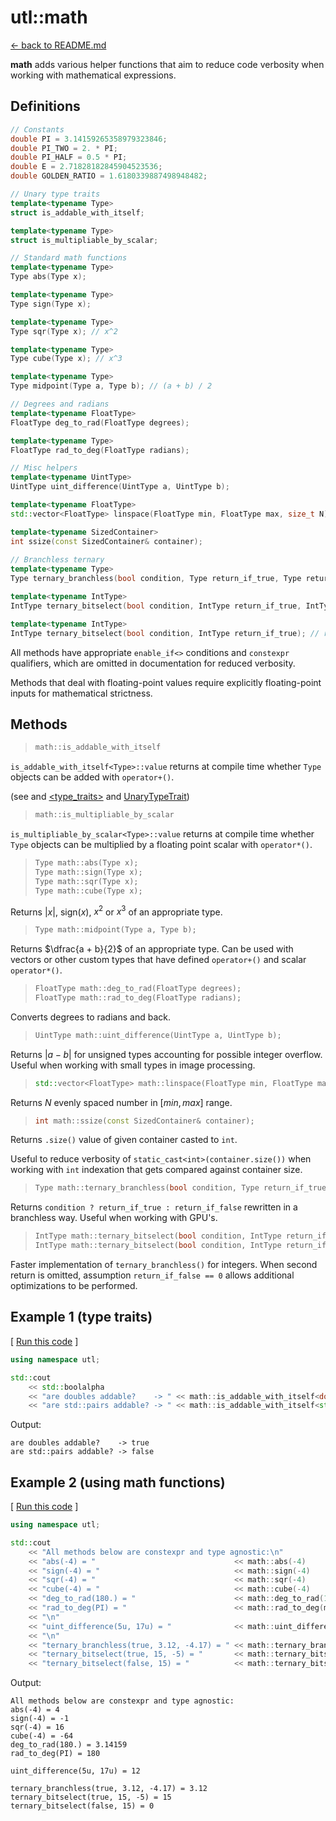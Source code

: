 # utl::math

[<- back to README.md](https://github.com/DmitriBogdanov/prototyping_utils/tree/master)

**math** adds various helper functions that aim to reduce code verbosity when working with mathematical expressions.

## Definitions

```cpp
// Constants
double PI = 3.14159265358979323846;
double PI_TWO = 2. * PI;
double PI_HALF = 0.5 * PI;
double E = 2.71828182845904523536;
double GOLDEN_RATIO = 1.6180339887498948482;

// Unary type traits
template<typename Type>
struct is_addable_with_itself;

template<typename Type>
struct is_multipliable_by_scalar;

// Standard math functions
template<typename Type>
Type abs(Type x);

template<typename Type>
Type sign(Type x);

template<typename Type>
Type sqr(Type x); // x^2

template<typename Type>
Type cube(Type x); // x^3

template<typename Type>
Type midpoint(Type a, Type b); // (a + b) / 2

// Degrees and radians
template<typename FloatType>
FloatType deg_to_rad(FloatType degrees);

template<typename Type>
FloatType rad_to_deg(FloatType radians);

// Misc helpers
template<typename UintType>
UintType uint_difference(UintType a, UintType b);

template<typename FloatType>
std::vector<FloatType> linspace(FloatType min, FloatType max, size_t N);

template<typename SizedContainer>
int ssize(const SizedContainer& container);
        
// Branchless ternary
template<typename Type>
Type ternary_branchless(bool condition, Type return_if_true, Type return_if_false);

template<typename IntType>
IntType ternary_bitselect(bool condition, IntType return_if_true, IntType return_if_false);

template<typename IntType>
IntType ternary_bitselect(bool condition, IntType return_if_true); // return_if_false == 0
```

All methods have appropriate `enable_if<>` conditions and `constexpr` qualifiers, which are omitted in documentation for reduced verbosity.

Methods that deal with floating-point values require explicitly floating-point inputs for mathematical strictness.

## Methods

> ```cpp
> math::is_addable_with_itself
> ```

`is_addable_with_itself<Type>::value` returns at compile time whether `Type` objects can be added with `operator+()`.

(see and  [&lt;type_traits&gt;](https://en.cppreference.com/w/cpp/header/type_traits) and [UnaryTypeTrait](https://en.cppreference.com/w/cpp/named_req/UnaryTypeTrait))

> ```cpp
> math::is_multipliable_by_scalar
> ```

`is_multipliable_by_scalar<Type>::value` returns at compile time whether `Type` objects can be multiplied by a floating point scalar with `operator*()`.

> ```cpp
> Type math::abs(Type x);
> Type math::sign(Type x);
> Type math::sqr(Type x);
> Type math::cube(Type x);
> ```

Returns $|x|$, $\mathrm{sign} (x)$, $x^2$ or $x^3$ of an appropriate type.

> ```cpp
> Type math::midpoint(Type a, Type b);
> ```

Returns $\dfrac{a + b}{2}$ of an appropriate type. Can be used with vectors or other custom types that have defined `operator+()` and scalar `operator*()`.

> ```cpp
> FloatType math::deg_to_rad(FloatType degrees);
> FloatType math::rad_to_deg(FloatType radians);
> ```

Converts degrees to radians and back.

> ```cpp
> UintType math::uint_difference(UintType a, UintType b);
> ```

Returns $|a - b|$ for unsigned types accounting for possible integer overflow. Useful when working with small types in image processing.

> ```cpp
> std::vector<FloatType> math::linspace(FloatType min, FloatType max, size_t N);
> ```

Returns $N$ evenly spaced number in $[min, max]$ range.

> ```cpp
> int math::ssize(const SizedContainer& container);
> ```

Returns `.size()` value of given container casted to `int`.

Useful to reduce verbosity of `static_cast<int>(container.size())` when working with `int` indexation that gets compared against container size.

> ```cpp
> Type math::ternary_branchless(bool condition, Type return_if_true, Type return_if_false);
> ```

Returns `condition ? return_if_true : return_if_false` rewritten in a branchless way. Useful when working with GPU's.

> ```cpp
> IntType math::ternary_bitselect(bool condition, IntType return_if_true, IntType return_if_false);
> IntType math::ternary_bitselect(bool condition, IntType return_if_true);
> ```

Faster implementation of `ternary_branchless()` for integers. When second return is omitted, assumption `return_if_false == 0`  allows additional optimizations to be performed.

## Example 1 (type traits)

[ [Run this code](https://godbolt.org/#g:!((g:!((g:!((h:codeEditor,i:(filename:'1',fontScale:14,fontUsePx:'0',j:1,lang:c%2B%2B,selection:(endColumn:14,endLineNumber:6,positionColumn:14,positionLineNumber:6,selectionStartColumn:14,selectionStartLineNumber:6,startColumn:14,startLineNumber:6),source:'%23include+%3Chttps://raw.githubusercontent.com/DmitriBogdanov/prototyping_utils/master/source/proto_utils.hpp%3E%0A%0Aint+main(int+argc,+char+**argv)+%7B%0A++++using+namespace+utl%3B%0A%0A++++std::cout%0A++++++++%3C%3C+std::boolalpha%0A++++++++%3C%3C+%22are+doubles+addable%3F++++-%3E+%22+%3C%3C+math::is_addable_with_itself%3Cdouble%3E::value+%3C%3C+%22%5Cn%22%0A++++++++%3C%3C+%22are+std::pairs+addable%3F+-%3E+%22+%3C%3C+math::is_addable_with_itself%3Cstd::pair%3Cint,+int%3E%3E::value+%3C%3C+%22%5Cn%22%3B%0A%0A++++return+0%3B%0A%7D%0A'),l:'5',n:'0',o:'C%2B%2B+source+%231',t:'0')),k:71.71783148269105,l:'4',n:'0',o:'',s:0,t:'0'),(g:!((g:!((h:compiler,i:(compiler:clang1600,filters:(b:'0',binary:'1',binaryObject:'1',commentOnly:'0',debugCalls:'1',demangle:'0',directives:'0',execute:'0',intel:'0',libraryCode:'0',trim:'1'),flagsViewOpen:'1',fontScale:14,fontUsePx:'0',j:1,lang:c%2B%2B,libs:!(),options:'-std%3Dc%2B%2B17+-O2',overrides:!(),selection:(endColumn:1,endLineNumber:1,positionColumn:1,positionLineNumber:1,selectionStartColumn:1,selectionStartLineNumber:1,startColumn:1,startLineNumber:1),source:1),l:'5',n:'0',o:'+x86-64+clang+16.0.0+(Editor+%231)',t:'0')),header:(),l:'4',m:50,n:'0',o:'',s:0,t:'0'),(g:!((h:output,i:(compilerName:'x86-64+clang+16.0.0',editorid:1,fontScale:14,fontUsePx:'0',j:1,wrap:'1'),l:'5',n:'0',o:'Output+of+x86-64+clang+16.0.0+(Compiler+%231)',t:'0')),k:46.69421860597116,l:'4',m:50,n:'0',o:'',s:0,t:'0')),k:28.282168517308946,l:'3',n:'0',o:'',t:'0')),l:'2',n:'0',o:'',t:'0')),version:4) ]
```cpp
using namespace utl;

std::cout
    << std::boolalpha
    << "are doubles addable?    -> " << math::is_addable_with_itself<double>::value << "\n"
    << "are std::pairs addable? -> " << math::is_addable_with_itself<std::pair<int, int>>::value << "\n";
```

Output:
```
are doubles addable?    -> true
are std::pairs addable? -> false
```

## Example 2 (using math functions)

[ [Run this code](https://godbolt.org/#z:OYLghAFBqd5QCxAYwPYBMCmBRdBLAF1QCcAaPECAMzwBtMA7AQwFtMQByARg9KtQYEAysib0QXACx8BBAKoBnTAAUAHpwAMvAFYTStJg1DIApACYAQuYukl9ZATwDKjdAGFUtAK4sGe1wAyeAyYAHI%2BAEaYxCAArKQADqgKhE4MHt6%2BekkpjgJBIeEsUTHxdpgOaUIETMQEGT5%2BXLaY9nkM1bUEBWGR0XG2NXUNWc0KQ93BvcX9sQCUtqhexMjsHOYAzMHI3lgA1CYbbggEBAkKIAD0l8RMAO4AdMCECF4RXkorsowED2gslwAIixCMQ8BZUMB0IZUAA3S4JYioIgEACeCWCwAA%2Bl5HLQFJcWExxtFLgolitMAikUQcXiFA8EAkEodsCYNABBdkc4IEPZE4IQXl7WrAZCkPbIBC1PYAKllothcwOAHYrJy9pq9h9MXtmGwFAkmKttQRaId1VyNVrxugQCglgRuVqXQcjoc3AczGYObRaPzMAQEBgFHsorRUHcRcRMJKBCTVIiRQx0Hs0QlY0xgAxko5kCATLE3AxzGZna7NR6PV6zEwIgoIABaSTKw6AmsVztd7tutzVolB%2B11hvN5U98fdqtHGuF4ul8sVqee0spbNNltu9ulic711L/lMQcgVcMddj3e7/fzosl70Lvfu6crgCOxDPm47F4v%2B4HSGPr/fL9L0fZc7xvedrUXECa2QN5MHfNtPyA8cf0PP9YKiQDkJ7K8wLnO9IIfPsn29LBsVpW50AgLgAA4NAeVsNi3b1sK1VCjzIrEKKYKjaPo89sNwstwIIjkuyEyiuNQLEyIgZQAElGOYsxWJddi/0k2lZN/e0FIE4DiNA4T8LLQi1Og68TPvczDJrLxeRkvAqCoaJGFWCBYi8CUuBVLwlKQlDoJ0kB7MERznNchh3M87zfP0ycLLw29TLEzshNnZLrLYxKzAIaJmGIVEsQiW4ooQegFAbAhiC8TAJQ2B4uDMCVm0alV/O3dT7Ty4gCqKkrDClCqqpquq9gapqWskNrGNsyzMrM7K5u9Hq%2BuKwhygcCBqtq7z4j2Rt5g/bcoNs4LVtqfqNtaCoCG20a9pao7TureaINSl6SNy/LLvWghNruqgxCUPaOpYhKzrQ7qfsKv6AeoYGxq4Z7xJyjL5w2S17xjAhlgYPYNAtbkTBVQFuQ4BZaE4WJeD8DgtFIVBOD7SxrD2cllhNTYeFIAhNAphYAGsQBVLgHlFlUaI2KQaLMAA2ABOLgNHiKmOEkWn%2BcZzheAuDRef5hY4FgGBEAdFgMXoMgKAgf5Lf6HZDGALg5Y0fWaFoHqLggCItYiYJLs4Hn/b6gB5CJtFuoPeH%2BNhBFDhhaFRLWsHeYA3DEfFo9ILAiSMcR6d4fAY0qWFMAuQvSEwVQKlxNYGd5VotdoPABsKjwsC16q8BYaOFioAxgAUAA1PBMDuUOMzpnn%2BEEEQxHYKQZEERQVHUSvdGaAwjBQaxrH0VuLkgBZUASdoK8bW021MVnLB8g7Q7MXg4WiMEsCPiAFgBtIXBTEYmirimHoRQSjZGSKkAQ/8wG5DSMAvoMQxg3UqAITowxPCND0N/FBEw4EzAQYMLoUCxg4KmCA/oXAv4UlWBISm1NNaVyZhwPYqgaJy0bHLSQkpt7AD2C7B49ENB7AgLgQgJAvTSzmLwPmhc5gLAQJgHi/RP76E4BrUgvdYj6zpgzRhusQD62kVoI2psIBIEdAkXE5BKB2zoNEUIrA1gsLYRwrhTteFy34fw3gmB8BEDfnoWewhRDiCXoE1eagtab1IHcW4CQ%2B4qI4DTUg2jn6cFDriCxfJUBUGYaw9hnDHZGHcZ4wREAPAW1scQcRFCpGGyFiASQHjFaSDMLRV2sQFaixdgktRGitFa10bYfRBsZH1LMDRB44zWlyxorEHyGwNA0QVo0hJGx6E6J1iMoxtCOBP2SQMzZhiBakDLsQFIzhJBAA%3D%3D) ]
```cpp
using namespace utl;

std::cout
    << "All methods below are constexpr and type agnostic:\n"
    << "abs(-4) = "                               << math::abs(-4)                               << "\n"
    << "sign(-4) = "                              << math::sign(-4)                              << "\n"
    << "sqr(-4) = "                               << math::sqr(-4)                               << "\n"
    << "cube(-4) = "                              << math::cube(-4)                              << "\n"
    << "deg_to_rad(180.) = "                      << math::deg_to_rad(180.)                      << "\n"
    << "rad_to_deg(PI) = "                        << math::rad_to_deg(math::PI)                  << "\n"
    << "\n"
    << "uint_difference(5u, 17u) = "              << math::uint_difference(5u, 17u)              << "\n"
    << "\n"
    << "ternary_branchless(true, 3.12, -4.17) = " << math::ternary_branchless(true, 3.12, -4.17) << "\n"
    << "ternary_bitselect(true, 15, -5) = "       << math::ternary_bitselect(true, 15, -5)       << "\n"
    << "ternary_bitselect(false, 15) = "          << math::ternary_bitselect(false, 15)          << "\n";
```

Output:
```
All methods below are constexpr and type agnostic:
abs(-4) = 4
sign(-4) = -1
sqr(-4) = 16
cube(-4) = -64
deg_to_rad(180.) = 3.14159
rad_to_deg(PI) = 180

uint_difference(5u, 17u) = 12

ternary_branchless(true, 3.12, -4.17) = 3.12
ternary_bitselect(true, 15, -5) = 15
ternary_bitselect(false, 15) = 0
```